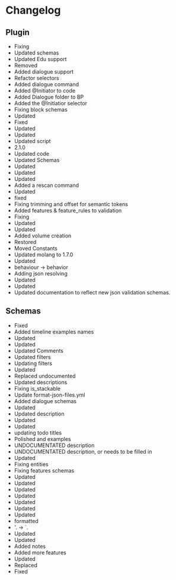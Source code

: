 # Changelog 
## Plugin 
- Fixing
- Updated schemas
- Updated Edu support
- Removed
- Added dialogue support
- Refactor selectors
- Added dialogue command
- Added @Initiator to code
- Added Dialogue folder to BP
- Added the @Initiatior selector
- Fixing block schemas
- Updated
- Fixed
- Updated
- Updated
- Updated script
- 2.1.0
- Updated code
- Updated Schemas
- Updated
- Updated
- Updated
- Added a rescan command
- Updated
- fixed
- Fixing trimming and offset for semantic tokens
- Added features & feature_rules to validation
- Fixing
- Updated
- Updated
- Added volume creation
- Restored
- Moved Constants
- Updated molang to 1.7.0
- Updated
- behaviour -> behavior
- Adding json resolving
- Updated
- Updated
- Updated documentation to reflect new json validation schemas. 
## Schemas 
- Fixed
- Added timeline examples names
- Updated
- Updated
- Updated Comments
- Updated filters
- Updating filters
- Updated
- Replaced undocumented
- Updated descriptions
- Fixing is_stackable
- Update format-json-files.yml
- Added dialogue schemas
- Updated
- Updated description
- Updated
- Updated
- updating todo titles
- Polished and examples
- UNDOCUMENTATED description
- UNDOCUMENTATED description, or needs to be filled in
- Updated
- Fixing entities
- Fixing features schemas
- Updated
- Updated
- Updated
- Updated
- Updated
- Updated
- Updated
- formatted
- '. -> `.
- Updated
- Updated
- Added notes
- Added more features
- Updated
- Replaced
- Fixed